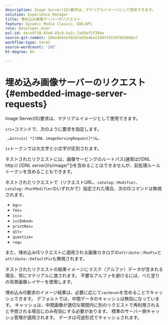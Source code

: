 ```yaml
---
description: Image Server(IS)要求は、マテリアルイメージとして使用できます。
solution: Experience Manager
title: 埋め込み画像サーバーのリクエスト
feature: Dynamic Media Classic、SDK/API
role: Developer,User
exl-id: 4ece9738-45e0-43c0-ba1c-2a05ef1f39be
source-git-commit: 206e4643e3926cb85b4be2189743578f88180be7
workflow-type: tm+mt
source-wordcount: '192'
ht-degree: 0%

---
```


# 埋め込み画像サーバーのリクエスト{#embedded-image-server-requests}

Image Server(IS)要求は、マテリアルイメージとして使用できます。

`src=`コマンドで、次のように要求を指定します。

` …&src=is( *[!DNL imageServingRequest]*)&…`

`is`トークンでは大文字と小文字が区別されます。

ネストされたリクエストには、画像サービングのルートパス(通常は[!DNL http:// *[!DNL server]*/is/image/&quot;])を含めることはできませんが、前処理ルールトークンを含めることもできます。

ネストされたリクエストで（リクエストURL、`catalog::Modifier`、`catalog::PostModifier`のいずれかで）指定された場合、次のISコマンドは無視されます。

* `bgc=`
* `fmt=`
* `icc=`
* `iccEmbed=`
* `printRes=`
* `qlt=`
* `quantize=`
* `req=`

また、埋め込みISリクエストに適用される画像カタログの`attribute::MaxPix`と`attribute::DefaultPix`も無視されます。

ネストされたリクエストの結果イメージにマスク（アルファ）データが含まれる場合、常にマテリアルに渡されます。 不要なアルファを避けるには、べた塗りの背景画像レイヤーを使用します。

埋め込みIS要求のイメージ結果は、必要に応じて`cache=on`を含めることでキャッシュできます。 デフォルトでは、中間データのキャッシュは無効になっています。 キャッシュは、中間画像が適切な期間内に別のリクエストで再利用されると予想される場合にのみ有効にする必要があります。 標準のサーバー側キャッシュ管理が適用されます。 データは可逆形式でキャッシュされます。
